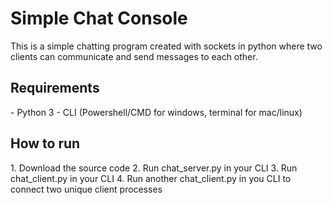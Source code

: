 # Simple Chat Console

<p>This is a simple chatting program created with sockets in python where two clients can communicate and send messages to each other. </p>

<h2> Requirements </h2>
  - Python 3
  - CLI (Powershell/CMD for windows, terminal for mac/linux)
<h2> How to run </h2>
1. Download the source code
2. Run chat_server.py in your CLI
3. Run chat_client.py in your CLI
4. Run another chat_client.py in you CLI to connect two unique client processes
